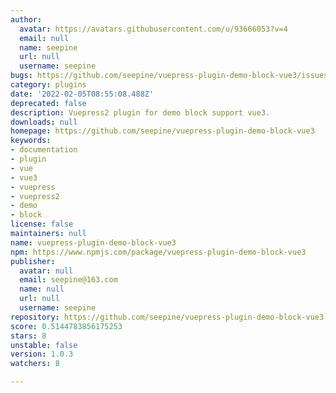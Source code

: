 ```yaml
---
author:
  avatar: https://avatars.githubusercontent.com/u/93666053?v=4
  email: null
  name: seepine
  url: null
  username: seepine
bugs: https://github.com/seepine/vuepress-plugin-demo-block-vue3/issues
category: plugins
date: '2022-02-05T08:55:08.488Z'
deprecated: false
description: Vuepress2 plugin for demo block support vue3.
downloads: null
homepage: https://github.com/seepine/vuepress-plugin-demo-block-vue3
keywords:
- documentation
- plugin
- vue
- vue3
- vuepress
- vuepress2
- demo
- block
license: false
maintainers: null
name: vuepress-plugin-demo-block-vue3
npm: https://www.npmjs.com/package/vuepress-plugin-demo-block-vue3
publisher:
  avatar: null
  email: seepine@163.com
  name: null
  url: null
  username: seepine
repository: https://github.com/seepine/vuepress-plugin-demo-block-vue3
score: 0.5144783856175253
stars: 8
unstable: false
version: 1.0.3
watchers: 8

---
```


